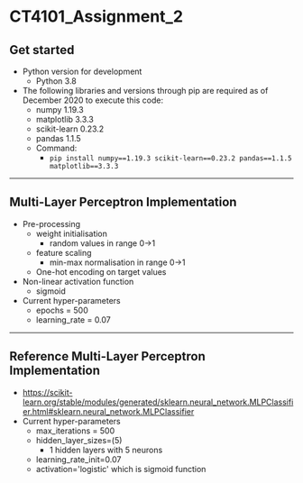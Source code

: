 # CT4101_Assignment_2

## Get started
- Python version for development
    - Python 3.8
- The following libraries and versions through pip are required as of December 2020 to execute this code:
    - numpy 1.19.3
    - matplotlib 3.3.3
    - scikit-learn 0.23.2
    - pandas 1.1.5
    - Command:
        - ```pip install numpy==1.19.3 scikit-learn==0.23.2 pandas==1.1.5 matplotlib==3.3.3```

---

## Multi-Layer Perceptron Implementation
-  Pre-processing
    - weight initialisation
        - random values in range 0->1
    - feature scaling
        - min-max normalisation in range 0->1
    - One-hot encoding on target values
- Non-linear activation function
    - sigmoid
- Current hyper-parameters
    - epochs = 500
    - learning_rate = 0.07

---

## Reference Multi-Layer Perceptron Implementation
- https://scikit-learn.org/stable/modules/generated/sklearn.neural_network.MLPClassifier.html#sklearn.neural_network.MLPClassifier
- Current hyper-parameters
    - max_iterations = 500
    - hidden_layer_sizes=(5)
        - 1 hidden layers with 5 neurons
    - learning_rate_init=0.07
    - activation='logistic' which is sigmoid function
